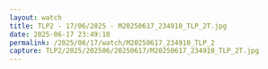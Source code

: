 ```yaml
---
layout: watch
title: TLP2 - 17/06/2025 - M20250617_234910_TLP_2T.jpg
date: 2025-06-17 23:49:10
permalink: /2025/06/17/watch/M20250617_234910_TLP_2
capture: TLP2/2025/202506/20250617/M20250617_234910_TLP_2T.jpg
---
```

